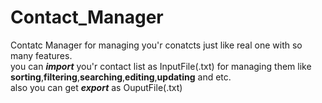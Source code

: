 # Contact_Manager
Contatc Manager for managing you'r conatcts just like real one with so many features.<br/>
you can <b><i>import</i></b> you'r contact list as InputFile(.txt) for managing them like <strong>sorting</strong>,<strong>filtering</strong>,<strong>searching</strong>,<strong>editing</strong>,<strong>updating</strong> and etc.<br/>
also you can get <b><i>export</i></b> as OuputFile(.txt)
